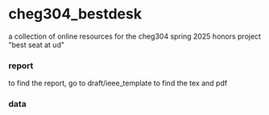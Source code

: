 # cheg304_bestdesk
a collection of online resources for the cheg304 spring 2025 honors project "best seat at ud"

### report

to find the report, go to draft/ieee_template to find the tex and pdf

### data
